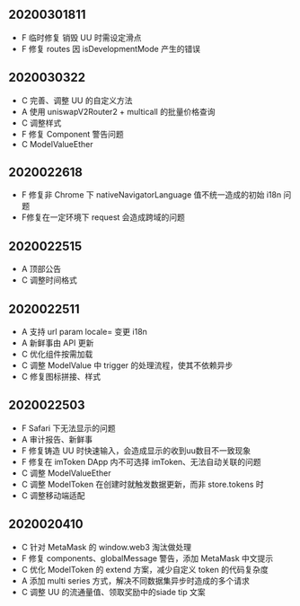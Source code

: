 ## 20200301811
- F 临时修复 销毁 UU 时需设定滑点
- F 修复 routes 因 isDevelopmentMode 产生的错误

## 2020030322
- C 完善、调整 UU 的自定义方法
- A 使用 uniswapV2Router2 + multicall 的批量价格查询
- C 调整样式
- F 修复 Component 警告问题
- C ModelValueEther 

## 2020022618
- F 修复非 Chrome 下 nativeNavigatorLanguage 值不统一造成的初始 i18n 问题
- F修复在一定环境下 request 会造成跨域的问题

## 2020022515
- A 顶部公告
- C 调整时间格式

## 2020022511
- A 支持 url param locale= 变更 i18n
- A 新鲜事由 API 更新
- C 优化组件按需加载
- C 调整 ModelValue 中 trigger 的处理流程，使其不依赖异步
- C 修复图标拼接、样式

## 2020022503
- F Safari 下无法显示的问题
- A 审计报告、新鲜事
- F 修复铸造 UU 时快速输入，会造成显示的收到uu数目不一致现象
- F 修复在 imToken DApp 内不可选择 imToken、无法自动关联的问题
- C 调整 ModelValueEther
- C 调整 ModelToken 在创建时就触发数据更新，而非 store.tokens 时
- C 调整移动端适配

## 2020020410
- C 针对 MetaMask 的 window.web3 淘汰做处理
- F 修复 components、globalMessage 警告，添加 MetaMask 中文提示
- C 优化 ModelToken 的 extend 方案，减少自定义 token 的代码复杂度
- A 添加 multi series 方式，解决不同数据集异步时造成的多个请求
- C 调整 UU 的流通量值、领取奖励中的siade tip 文案
